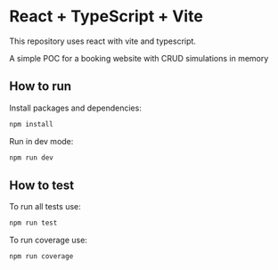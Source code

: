 # React + TypeScript + Vite

This repository uses react with vite and typescript.

A simple POC for a booking website with CRUD simulations in memory

## How to run

Install packages and dependencies:

```js
npm install
```

Run in dev mode:
```js
npm run dev
```

## How to test

To run all tests use:
```js
npm run test
```

To run coverage use:
```js
npm run coverage
```